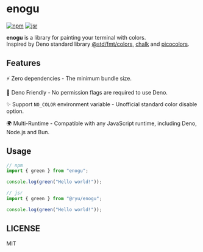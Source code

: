 # enogu

[![npm](https://img.shields.io/npm/v/enogu?labelColor=171717&color=39b54a)](https://www.npmjs.com/package/enogu)
[![jsr](https://jsr.io/badges/@ryu/enogu?color=39b54a)](http://jsr.io/@ryu/enogu)

**enogu** is a library for painting your terminal with colors.\
Inspired by Deno standard library
[@std/fmt/colors](https://jsr.io/@std/fmt/doc/colors/~),
[chalk](https://github.com/chalk/chalk) and
[picocolors](https://github.com/alexeyraspopov/picocolors).

## Features

⚡️ Zero dependencies - The minimum bundle size.

🦕 Deno Friendly - No permission flags are required to use Deno.

✨ Support `NO_COLOR` environment variable - Unofficial standard color disable option.

🌍 Multi-Runtime - Compatible with any JavaScript runtime, including Deno, Node.js and Bun.

## Usage

```ts | ignore
// npm
import { green } from "enogu";

console.log(green("Hello world!"));
```

```ts
// jsr
import { green } from "@ryu/enogu";

console.log(green("Hello world!"));
```

## LICENSE

MIT
